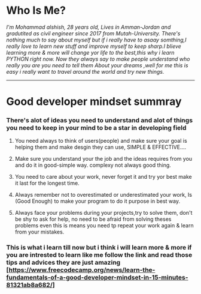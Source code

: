 # Who Is Me?
*I'm Mohammad alshish, 28 years old, Lives in Amman-Jordan and gradutited as civil engineer since 2017 from Mutah-University.
There's nothing much to say about myself but if i really have to asaay somthing,I really love to learn new stuff and improve myself to keep sharp.I blieve learning more & more will change yor life to the best,this why i learn PYTHON right now.
Now they always say to make people understand who really you are you need to tell them About your dreams ,well for me this is easy i really want to travel around the world and try new things.*

---------------------------
# Good developer mindset summray
 
 ###  There's alot of ideas you need to understand and alot of things you need to keep in your mind to be a star in developing field

1. You need always to think of users(people) and make sure your goal is helping them and make desgin they can use, SIMPLE & EFFECTIVE....

2. Make sure you understand your the job and the ideas requires from you and do it in good-simple way. complexy not always good thing.

3. You need to care about your work, never forget it and try yor best make it last for the longest time.

4. Always remember not to overestimated or underestimated your work, Is (Good Enough) to make your program to do it purpose in best way.

5. Always face your problems during your projects,try to solve them, don't be shy to ask for help, no need to be afraid from solving theses problems even this is means you need tp repeat your work again & learn from your mistakes.

### This is what i learn till now but i think i will learn more & more if you are intrested to learn like me follow the link and read those tips and advices they are just amazing [https://www.freecodecamp.org/news/learn-the-fundamentals-of-a-good-developer-mindset-in-15-minutes-81321ab8a682/]